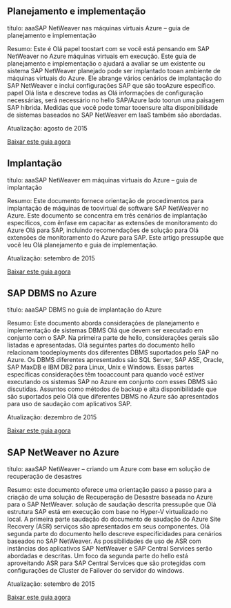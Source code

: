 
## <a name="planning-and-implementation"></a>Planejamento e implementação
título: aaaSAP NetWeaver nas máquinas virtuais Azure – guia de planejamento e implementação

Resumo: Este é Olá papel toostart com se você está pensando em SAP NetWeaver no Azure máquinas virtuais em execução. Este guia de planejamento e implementação o ajudará a avaliar se um existente ou sistema SAP NetWeaver planejado pode ser implantado tooan ambiente de máquinas virtuais do Azure. Ele abrange vários cenários de implantação do SAP NetWeaver e inclui configurações SAP que são tooAzure específico. papel Olá lista e descreve todas as Olá informações de configuração necessárias, será necessário no hello SAP/Azure lado toorun uma paisagem SAP híbrida. Medidas que você pode tomar tooensure alta disponibilidade de sistemas baseados no SAP NetWeaver em IaaS também são abordadas.

Atualização: agosto de 2015

[Baixar este guia agora](http://go.microsoft.com/fwlink/?LinkId=397963)

## <a name="deployment"></a>Implantação
título: aaaSAP NetWeaver em máquinas virtuais do Azure – guia de implantação

Resumo: Este documento fornece orientação de procedimentos para implantação de máquinas de toovirtual de software SAP NetWeaver no Azure. Este documento se concentra em três cenários de implantação específicos, com ênfase em capacitar as extensões de monitoramento do Azure Olá para SAP, incluindo recomendações de solução para Olá extensões de monitoramento do Azure para SAP. Este artigo pressupõe que você leu Olá planejamento e guia de implementação.

Atualização: setembro de 2015

[Baixar este guia agora](http://go.microsoft.com/fwlink/?LinkId=397964)

## <a name="sap-dbms-on-azure"></a>SAP DBMS no Azure
título: aaaSAP DBMS no guia de implantação do Azure

Resumo: Este documento aborda considerações de planejamento e implementação de sistemas DBMS Olá que devem ser executado em conjunto com o SAP. Na primeira parte de hello, considerações gerais são listadas e apresentadas. Olá seguintes partes do documento hello relacionam toodeployments dos diferentes DBMS suportados pelo SAP no Azure. Os DBMS diferentes apresentados são SQL Server, SAP ASE, Oracle, SAP MaxDB e IBM DB2 para Linux, Unix e Windows. Essas partes específicas considerações têm tooaccount para quando você estiver executando os sistemas SAP no Azure em conjunto com esses DBMS são discutidas. Assuntos como métodos de backup e alta disponibilidade que são suportados pelo Olá que diferentes DBMS no Azure são apresentados para uso de saudação com aplicativos SAP.

Atualização: dezembro de 2015

[Baixar este guia agora](http://go.microsoft.com/fwlink/?LinkId=397965)

## <a name="sap-netweaver-on-azure"></a>SAP NetWeaver no Azure
título: aaaSAP NetWeaver – criando um Azure com base em solução de recuperação de desastres

Resumo: este documento oferece uma orientação passo a passo para a criação de uma solução de Recuperação de Desastre baseada no Azure para o SAP NetWeaver. solução de saudação descrita pressupõe que Olá estrutura SAP está em execução com base no Hyper-V virtualizado no local. A primeira parte saudação do documento de saudação do Azure Site Recovery (ASR) serviços são apresentados em seus componentes. Olá segunda parte do documento hello descreve especificidades para cenários baseados no SAP NetWeaver. As possibilidades de uso de ASR com instâncias dos aplicativos SAP NetWeaver e SAP Central Services serão abordadas e descritas. Um foco da segunda parte do hello está aproveitando ASR para SAP Central Services que são protegidas com configurações de Cluster de Failover do servidor do windows.

Atualização: setembro de 2015

[Baixar este guia agora](http://go.microsoft.com/fwlink/?LinkID=521971)

